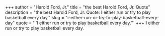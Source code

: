+++
author = "Harold Ford, Jr."
title = "the best Harold Ford, Jr. Quote"
description = "the best Harold Ford, Jr. Quote: I either run or try to play basketball every day."
slug = "i-either-run-or-try-to-play-basketball-every-day"
quote = '''I either run or try to play basketball every day.'''
+++
I either run or try to play basketball every day.
